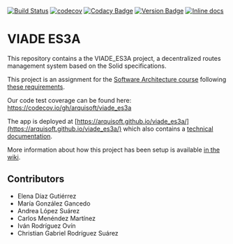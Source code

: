 [![Build Status](https://travis-ci.org/Arquisoft/viade_es3a.svg?branch=master)](https://travis-ci.org/Arquisoft/viade_es3a)
[![codecov](https://codecov.io/gh/Arquisoft/viade_es3a/branch/master/graph/badge.svg)](https://codecov.io/gh/Arquisoft/viade_es3a)
[![Codacy Badge](https://api.codacy.com/project/badge/Grade/a9b99375e1774fe48458d446e797e113)](https://www.codacy.com/gh/Arquisoft/viade_es3a?utm_source=github.com&amp;utm_medium=referral&amp;utm_content=Arquisoft/viade_es3a&amp;utm_campaign=Badge_Grade)
[![Version Badge](https://img.shields.io/badge/Version-1.1-<COLOR>.svg)](https://arquisoft.github.io/viade_es3a)
[![Inline docs](http://inch-ci.org/github/dwyl/hapi-auth-jwt2.svg?branch=master)](https://arquisoft.github.io/viade_es3a/docs)
# VIADE ES3A

This repository contains a the VIADE_ES3A project, a decentralized routes management system based on the Solid specifications.

This project is an assignment for the [Software Architecture course](https://arquisoft.github.io/) following [these requirements](https://labra.solid.community/public/SoftwareArchitecture/AssignmentDescription/).

Our code test coverage can be found here: https://codecov.io/gh/arquisoft/viade_es3a

The app is deployed at [https://arquisoft.github.io/viade_es3a/](https://arquisoft.github.io/viade_es3a/) which also contains a [technical documentation](https://arquisoft.github.io/viade_es3a/docs).

More information about how this project has been setup is available [in the wiki](https://github.com/Arquisoft/viade_es3a/wiki).


## Contributors

* Elena Díaz Gutiérrez
* María González Gancedo
* Andrea López Suárez
* Carlos Menéndez Martínez
* Iván Rodríguez Ovín
* Christian Gabriel Rodríguez Suárez
